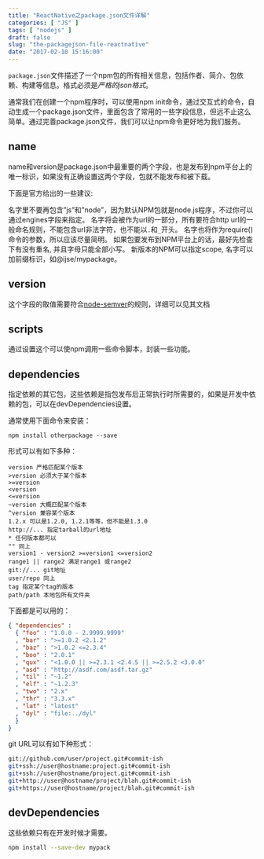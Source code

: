 ```yaml
---
title: "ReactNative之package.json文件详解"
categories: [ "JS" ]
tags: [ "nodejs" ]
draft: false
slug: "the-packagejson-file-reactnative"
date: "2017-02-10 15:16:00"
---
```


`package.json`文件描述了一个npm包的所有相关信息，包括作者、简介、包依赖、构建等信息。格式必须是*严格的json格式*。

通常我们在创建一个npm程序时，可以使用npm init命令，通过交互式的命令，自动生成一个package.json文件，里面包含了常用的一些字段信息，但远不止这么简单。通过完善package.json文件，我们可以让npm命令更好地为我们服务。

## name

name和version是package.json中最重要的两个字段，也是发布到npm平台上的唯一标识，如果没有正确设置这两个字段，包就不能发布和被下载。

下面是官方给出的一些建议:

名字里不要再包含”js”和”node”，因为默认NPM包就是node.js程序，不过你可以通过engines字段来指定。
名字将会被作为url的一部分，所有要符合http url的一般命名规则，不能包含url非法字符，也不能以`.`和`_`开头。
名字也将作为require()命令的参数，所以应该尽量简明。
如果包要发布到NPM平台上的话，最好先检查下有没有重名, 并且字母只能全部小写。
新版本的NPM可以指定scope, 名字可以加前缀标识，如@ijse/mypackage。


<!--more-->


## version

这个字段的取值需要符合[node-semver](https://github.com/isaacs/node-semver)的规则，详细可以见其文档

## scripts

通过设置这个可以使npm调用一些命令脚本，封装一些功能。

## dependencies

指定依赖的其它包，这些依赖是指包发布后正常执行时所需要的，如果是开发中依赖的包，可以在devDependencies设置。

通常使用下面命令来安装：
```
npm install otherpackage --save
```
形式可以有如下多种：
```
version 严格匹配某个版本
>version 必须大于某个版本
>=version
<version
<=version
~version 大概匹配某个版本
^version 兼容某个版本
1.2.x 可以是1.2.0, 1.2.1等等，但不能是1.3.0
http://... 指定tarball的url地址
* 任何版本都可以
"" 同上
version1 - version2 >=version1 <=version2
range1 || range2 满足range1 或range2
git://... git地址
user/repo 同上
tag 指定某个tag的版本
path/path 本地包所有文件夹
```
下面都是可以用的：
```json
{ "dependencies" :
  { "foo" : "1.0.0 - 2.9999.9999"
  , "bar" : ">=1.0.2 <2.1.2"
  , "baz" : ">1.0.2 <=2.3.4"
  , "boo" : "2.0.1"
  , "qux" : "<1.0.0 || >=2.3.1 <2.4.5 || >=2.5.2 <3.0.0"
  , "asd" : "http://asdf.com/asdf.tar.gz"
  , "til" : "~1.2"
  , "elf" : "~1.2.3"
  , "two" : "2.x"
  , "thr" : "3.3.x"
  , "lat" : "latest"
  , "dyl" : "file:../dyl"
  }
}
```
git URL可以有如下种形式：
```bash
git://github.com/user/project.git#commit-ish  
git+ssh://user@hostname:project.git#commit-ish  
git+ssh://user@hostname/project.git#commit-ish  
git+http://user@hostname/project/blah.git#commit-ish  
git+https://user@hostname/project/blah.git#commit-ish
```
## devDependencies

这些依赖只有在开发时候才需要。
```bash
npm install --save-dev mypack
```